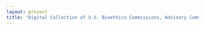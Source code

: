```yaml
--- 
layout: project 
title: "Digital Collection of U.S. Bioethics Commissions, Advisory Committees, and Research Panels Materials" 
---
```




